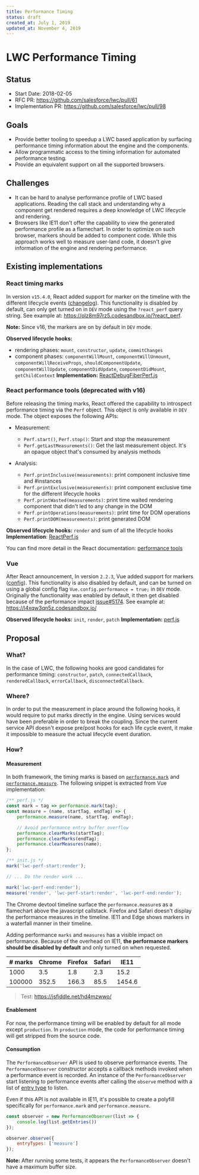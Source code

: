 ```yaml
---
title: Performance Timing
status: draft
created_at: July 1, 2019
updated_at: November 4, 2019
---
```


# LWC Performance Timing

## Status

- Start Date: 2018-02-05
- RFC PR: https://github.com/salesforce/lwc/pull/61
- Implementation PR: https://github.com/salesforce/lwc/pull/98

## Goals

* Provide better tooling to speedup a LWC based application by surfacing performance timing information about the engine and the components.
* Allow programmatic access to the timing information for automated performance testing.
* Provide an equivalent support on all the supported browsers.

## Challenges

* It can be hard to analyse performance profile of LWC based applications. Reading the call stack and understanding why a component get rendered requires a deep knowledge of LWC lifecycle and rendering.
* Browsers like IE11 don't offer the capability to view the generated performance profile as a flamechart. In order to optimize on such browser, markers should be added to component code. While this approach works well to measure user-land code, it doesn't give information of the engine and rendering performance.

## Existing implementations

### React timing marks

In version `v15.4.0`, React added support for marker on the timeline with the different lifecycle events ([changelog](https://reactjs.org/blog/2016/11/16/react-v15.4.0.html#profiling-components-with-chrome-timeline)). This functionality is disabled by default, can only get turned on in `DEV` mode using the `?react_perf` query string. See example at: https://olz8m97rz5.codesandbox.io/?react_perf.

**Note:** Since v16, the markers are on by default in `DEV` mode.

**Observed lifecycle hooks:**

* rendering phases: `mount`, `constructor`, `update`, `commitChanges`
* component phases: `componentWillMount`, `componentWillUnmount`, `componentWillReceiveProps`, `shouldComponentUpdate`, `componentWillUpdate`, `componentDidUpdate`, `componentDidMount`, `getChildContext`
**Implementation:** [ReactDebugFiberPerf.js](https://github.com/facebook/react/blob/b77b12311f0c66aad9b50f805c53dcc05d2ea75c/packages/react-reconciler/src/ReactDebugFiberPerf.js)

### React performance tools (deprecated with v16)

Before releasing the timing marks, React offered the capability to introspect performance timing via the `Perf` object. This object is only available in `DEV` mode. The object exposes the following APIs:

* Measurement:

    * `Perf.start()`, `Perf.stop()`: Start and stop the measurement
    * `Perf.getLastMeasurements()`: Get the last measurement object. It's an opaque object that's consumed by analysis methods

* Analysis:
    * `Perf.printInclusive(measurements)`: print component inclusive time and #instances
    * `Perf.printExclusive(measurements)`: print component exclusive time for the different lifecycle hooks
    * `Perf.printWasted(measurements)`: print time waited rendering component that didn't led to any change in the DOM
    * `Perf.printOperations(measurements)`: print time for DOM operations
    * `Perf.printDOM(measurements)`: print generated DOM

**Observed lifecycle hooks:** `render` and sum of all the lifecycle hooks
**Implementation**: [ReactPerf.js](https://github.com/facebook/react/blob/d6e70586b77d4d52c4046b007b8a619e4463058c/src/renderers/shared/ReactPerf.js)

You can find more detail in the React documentation: [performance tools](https://reactjs.org/docs/perf.html)

### Vue

After React announcement, In version `2.2.3`, Vue added support for markers ([config](https://vuejs.org/v2/api/#performance)). This functionality is also disabled by default, and can be turned on using a global config flag `Vue.config.performance = true;` in `DEV` mode. Originally the functionality was enabled by default, it then get disabled because of the performance impact [issue#5174](https://github.com/vuejs/vue/issues/5174). See example at: https://l4xqw3qn5z.codesandbox.io/

**Observed lifecycle hooks:** `init`, `render`, `patch`
**Implementation:** [perf.js](https://github.com/vuejs/vue/blob/master/src/core/util/perf.js)

## Proposal

### What?

In the case of LWC, the following hooks are good candidates for performance timing: `constructor`, `patch`, `connectedCallback`, `renderedCallback`, `errorCallback`, `disconnectedCallback`.

### Where?
In order to put the measurement in place around the following hooks, it would require to put marks directly in the engine. Using services would have been preferable in order to break the coupling. Since the current service API doesn't expose pre/post hooks for each life cycle event, it make it impossible to measure the actual lifecycle event duration.

### How?

#### Measurement

In both framework, the timing marks is based on [`performance.mark`](https://developer.mozilla.org/en-US/docs/Web/API/Performance/mark) and [`performance.measure`](https://developer.mozilla.org/en-US/docs/Web/API/Performance/measure). The following snippet is extracted from Vue implementation:

```js
/** perf.js */
const mark = tag => performance.mark(tag);
const measure = (name, startTag, endTag) => {
    performance.measure(name, startTag, endTag);

    // Avoid performance entry buffer overflow
    performance.clearMarks(startTag);
    performance.clearMarks(endTag);
    performance.clearMeasures(name);
};

/** init.js */
mark('lwc-perf-start:render');

// ... Do the render work ...

mark('lwc-perf-end:render');
measure('render', 'lwc-perf-start:render', 'lwc-perf-end:render');
```

The Chrome devtool timeline surface the `performance.measure`s as a flamechart above the javascript callstack. Firefox and Safari doesn't display the performance measures in the timeline. IE11 and Edge shows markers in a waterfall manner in their timeline.

Adding performance `marks` and `measures` has a visible impact on performance. Because of the overhead on IE11, **the performance markers should be disabled by default** and only turned on when requested.

| # marks | Chrome | Firefox | Safari | IE11   |
|---------|--------|---------|--------|--------|
| 1000    | 3.5    | 1.8     | 2.3    | 15.2   |
| 100000  | 352.5  | 166.3   | 85.5   | 1454.6 |

> Test: https://jsfiddle.net/hd4mzwwo/

#### Enablement

For now, the performance timing will be enabled by default for all mode except `production`. In `production` mode, the code for performance timing will get stripped from the source code.

#### Consumption

The `PerformanceObserver` API is used to observe performance events. The `PerformanceObserver` constructor accepts a callback methods invoked when a performance event is recorded. An instance of the `PerformanceObserver` start listening to performance events after calling the `observe` method with a list of [entry type](https://developer.mozilla.org/en-US/docs/Web/API/PerformanceEntry/entryType) to listen.

Even if this API is not available in IE11, it's possible to create a polyfill specifically for `performance.mark` and `performance.measure`.

```js
const observer = new PerformanceObserver(list => {
    console.log(list.getEntries())
});

observer.observe({
    entryTypes: ['measure']
});
```

**Note:** After running some tests, it appears the `PerformanceObserver` doesn't have a maximum buffer size.
